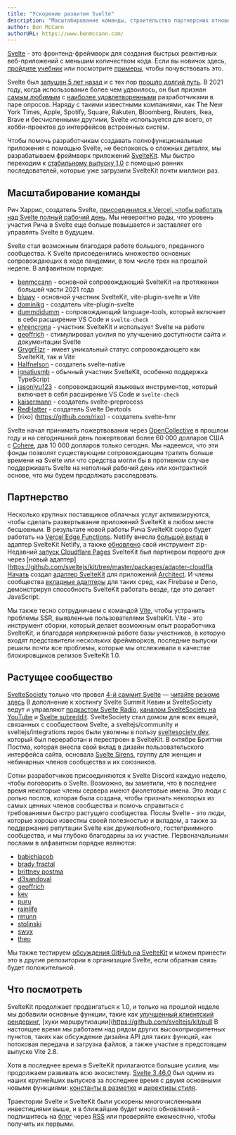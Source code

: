 ```yaml
---
title: "Ускорение развития Svelte"
description: "Масштабирование команды, строительство партнерских отношений и растущее сообщество"
author: Ben McCann
authorURL: https://www.benmccann.com/
---
```


[Svelte](/) - это фронтенд-фреймворк для создания быстрых реактивных веб-приложений с меньшим количеством кода. Если вы новичок здесь, [пройдите учебник](/tutorial) или посмотрите [примеры](/examples), чтобы почувствовать это.

Svelte был [запущен 5 лет назад](https://news.ycombinator.com/item?Id=13069841) и с тех пор [прошло долгий путь](https://www.youtube.com/watch?v=YeY5M29-WcY). В 2021 году, когда использование более чем удвоилось, он был признан [самым любимым](https://insights.stackoverflow.com/survey/2021#section-most-loved-dreaded-and-wanted-web-frameworks) с [наиболее удовлетворенными](https://2020.stateofjs.com/en-US/technologies/front-end-frameworks/) разработчиками в паре опросов. Наряду с такими известными компаниями, как The New York Times, Apple, Spotify, Square, Rakuten, Bloomberg, Reuters, Ikea, Brave и бесчисленными другими, Svelte используется для всего, от хобби-проектов до интерфейсов встроенных систем.

Чтобы помочь разработчикам создавать полнофункциональные приложения с помощью Svelte, не беспокоясь о сложных деталях, мы разрабатываем фреймворк приложений [SvelteKit](https://kit.svelte.dev/). Мы быстро переходим к [стабильному выпуску 1.0](https://github.com/sveltejs/kit/issues?q=is%3Aopen+is%3Aissue+milestone%3A1.0) с помощью ранних последователей, которые уже загрузили SvelteKit почти миллион раз.

## Масштабирование команды

Рич Харрис, создатель Svelte, [присоединился к Vercel, чтобы работать над Svelte полный рабочий день](https://vercel.com/blog/vercel-welcomes-rich-harris-creator-of-svelte). Мы невероятно рады, что уровень участия Рича в Svelte еще больше повышается и заставляет его управлять Svelte в будущем.

Svelte стал возможным благодаря работе большого, преданного сообщества. К Svelte присоеденились множество основных сопровождающих в ходе пандемии, в том числе трех на прошлой неделе. В алфавитном порядке:
- [benmccann](https://github.com/benmccann) - основной сопровождающий SvelteKit на протяжении большей части 2021 года
- [bluwy](https://github.com/bluwy) - основной участник SvelteKit, vite-plugin-svelte и Vite
- [dominikg](https://github.com/dominikg) - создатель vite-plugin-svelte
- [dummdidumm](https://github.com/dummdidumm) - сопровождающий language-tools, который включает в себя расширение VS Code и `svelte-check`
- [ehrencrona](https://github.com/ehrencrona) - участник SvelteKit и использует Svelte на работе
- [geoffrich](https://github.com/geoffrich) - стимулировал усилия по улучшению доступности сайта и документации Svelte
- [GrygrFlzr](https://github.com/GrygrFlzr) - имеет уникальный статус сопровождающего как SvelteKit, так и Vite
- [Halfnelson](https://github.com/Halfnelson) - создатель svelte-native
- [ignatiusmb](https://github.com/ignatiusmb) - обычный участник SvelteKit, особенно поддержка TypeScript
- [jasonlyu123](https://github.com/jasonlyu123) - сопровождающий языковых инструментов, который включает в себя расширение VS Code и `svelte-check`
- [kaisermann](https://github.com/kaisermann) - создатель svelte-preprocess
- [RedHatter](https://github.com/RedHatter) - создатель Svelte Devtools
- [rixo] (https://github.com/rixo) - создатель svelte-hmr

Svelte начал принимать пожертвования через [OpenCollective](https://opencollective.com/svelte) в прошлом году и на сегодняшний день пожертвовал более 60 000 долларов США с [Cohere](https://cohere.ai/), дав 10 000 долларов только сегодня. Мы надеемся, что эти фонды позволят существующим сопровождающим тратить больше времени на Svelte или что средства могли бы в противном случае поддерживать Svelte на неполный рабочий день или контрактной основе, что мы будем продолжать расследовать.

## Партнерство

Несколько крупных поставщиков облачных услуг активизируются, чтобы сделать развертывание приложений SvelteKit в любом месте бесшовным. В результате новой работы Рича SvelteKit скоро будет работать на [Vercel Edge Functions](https://vercel.com/features/edge-functions). Netlify внесла [большой вклад](https://github.com/sveltejs/kit/pull/2113) в адаптер SvelteKit Netlify, а также [обновлено](https://github.com/dependents/node-precinct/pull/88) свой инструмент zip- Недавний [запуск Cloudflare Pages](https://blog.cloudflare.com/cloudflare-pages-goes-full-stack/) SvelteKit был партнером первого дня через [новый адаптер](https://github.com/sveltejs/kit/tree/master/packages/adapter-cloudfla [Начать](https://begin.com) создал [адаптер SvelteKit](https://github.com/architect/sveltekit-adapter) для приложений [Architect](https://arc.codes). И члены сообщества [вкладные адаптеры](https://sveltesociety.dev/components#adapters) для таких сред, как Firebase и Deno, демонстрируя способность SvelteKit работать везде, где это делает JavaScript.

Мы также тесно сотрудничаем с командой [Vite](https://vitejs.dev), чтобы устранить проблемы SSR, выявленные пользователями SvelteKit. Vite - это инструмент сборки, который делает возможным опыт разработчика SvelteKit, и благодаря напряженной работе базы участников, в которую входят представители нескольких фреймворков, последние выпуски решили почти все проблемы, которые мы отслеживали в качестве блокировщиков релизов SvelteKit 1.0.

## Растущее сообщество

[SvelteSociety](https://sveltesociety.dev/) только что провел [4-й саммит Svelte](https://sveltesummit.com/) — [читайте резюме здесь](https://svelte.dev/blog/whats-new-in-svelte-december-2021) В дополнение к хостингу Svelte Summit Кевин и SvelteSociety ведут и управляют [подкастом Svelte Radio](https://www.svelteradio.com/), [каналом SvelteSociety на YouTube](https://www.youtube.com/SvelteSociety) и [Svelte subreddit](https://www.reddit.com/r/sveltejs). SvelteSociety стал домом для всех вещей, связанных с сообществом Svelte, а sveltejs/community и sveltejs/integrations repos были уволены в пользу [sveltesociety.dev](https://sveltesociety.dev/), который был переработан и перестроен в SvelteKit. В октябре Бриттни Постма, которая внесла свой вклад в дизайн пользовательского интерфейса сайта, основала [Svelte Sirens](https://sveltesirens.dev/), группу для женщин и небинарных членов сообщества и их союзников.

Сотни разработчиков присоединяются к Svelte Discord каждую неделю, чтобы поговорить о Svelte. Возможно, вы заметили, что в последнее время некоторые члены сервера имеют фиолетовые имена. Это люди с ролью послов, которая была создана, чтобы признать некоторых из самых ценных членов сообщества и помочь справиться с требованиями быстро растущего сообщества. Послы Svelte - это люди, которые хорошо известны своей полезностью и вкладом, а также за поддержание репутации Svelte как дружелюбного, гостеприимного сообщества, и мы глубоко благодарны за их участие. Первоначальными послами в алфавитном порядке являются:
- [babichjacob](https://github.com/babichjacob)
- [brady fractal](https://github.com/FractalHQ)
- [brittney postma](https://github.com/brittneypostma)
- [d3sandoval](https://github.com/d3sandoval)
- [geoffrich](https://github.com/geoffrich)
- [kev](https://github.com/kevmodrome)
- [puru](https://github.com/PuruVJ)
- [rainlife](https://github.com/stephane-vanraes)
- [rmunn](https://github.com/rmunn)
- [stolinski](https://github.com/stolinski)
- [swyx](https://github.com/sw-yx)
- [theo](https://github.com/theo-steiner)

Мы также тестируем [обсуждения GitHub на SvelteKit](https://github.com/sveltejs/kit/discussions) и можем принести это в другие репозитории в организации Svelte, если обратная связь будет положительной.

## Что посмотреть

SvelteKit продолжает продвигаться к 1.0, и только на прошлой неделе мы добавили основные функции, такие как [улучшенный клиентский рендеринг](https://github.com/sveltejs/kit/pull/2804), [хуки маршрутизации](https://github.com/sveltejs/kit/pull В настоящее время мы работаем над рядом других высокоприоритетных пунктов, таких как обсуждение дизайна API для таких функций, как потоковая передача и загрузка файлов, а также участие в предстоящем выпуске Vite 2.8.

Хотя в последнее время в SvelteKit прилагаются большие усилия, мы продолжаем развивать всю экосистему. [Svelte 3.46.0](https://github.com/sveltejs/svelte/blob/master/CHANGELOG.md#3460) был одним из наших крупнейших выпусков за последнее время с двумя основными новыми функциями: [константы в разметке](https://github.com/sveltejs/rfcs/blob/master/text/0007-markup-constants.md) и [директивы стиля](https://github.com/sveltejs/rfcs/blob/master/text/0008-style-directives.md).

Траектории Svelte и SvelteKit были ускорены многочисленными инвестициями выше, и в ближайшие будет много обновлений - подпишитесь на [блог](/blog) через [RSS](/blog/rss.xml) или проверяйте ежемесячно, чтобы получить их первыми.